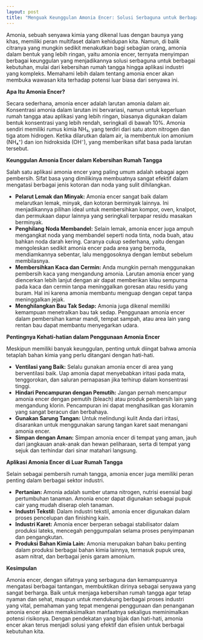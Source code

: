 ```yaml
---
layout: post
title: "Menguak Keunggulan Amonia Encer: Solusi Serbaguna untuk Berbagai Kebutuhan"
---
```


Amonia, sebuah senyawa kimia yang dikenal luas dengan baunya yang khas, memiliki peran multifaset dalam kehidupan kita. Namun, di balik citranya yang mungkin sedikit menakutkan bagi sebagian orang, amonia dalam bentuk yang lebih ringan, yaitu amonia encer, ternyata menyimpan berbagai keunggulan yang menjadikannya solusi serbaguna untuk berbagai kebutuhan, mulai dari kebersihan rumah tangga hingga aplikasi industri yang kompleks. Memahami lebih dalam tentang amonia encer akan membuka wawasan kita terhadap potensi luar biasa dari senyawa ini.

**Apa Itu Amonia Encer?**

Secara sederhana, amonia encer adalah larutan amonia dalam air. Konsentrasi amonia dalam larutan ini bervariasi, namun untuk keperluan rumah tangga atau aplikasi yang lebih ringan, biasanya digunakan dalam bentuk konsentrasi yang lebih rendah, seringkali di bawah 10%. Amonia sendiri memiliki rumus kimia NH₃, yang terdiri dari satu atom nitrogen dan tiga atom hidrogen. Ketika dilarutkan dalam air, ia membentuk ion amonium (NH₄⁺) dan ion hidroksida (OH⁻), yang memberikan sifat basa pada larutan tersebut.

**Keunggulan Amonia Encer dalam Kebersihan Rumah Tangga**

Salah satu aplikasi amonia encer yang paling umum adalah sebagai agen pembersih. Sifat basa yang dimilikinya membuatnya sangat efektif dalam mengatasi berbagai jenis kotoran dan noda yang sulit dihilangkan.

*   **Pelarut Lemak dan Minyak:** Amonia encer sangat baik dalam melarutkan lemak, minyak, dan kotoran berminyak lainnya. Ini menjadikannya pilihan ideal untuk membersihkan kompor, oven, knalpot, dan permukaan dapur lainnya yang seringkali terpapar residu masakan berminyak.
*   **Penghilang Noda Membandel:** Selain lemak, amonia encer juga ampuh mengangkat noda yang membandel seperti noda tinta, noda buah, atau bahkan noda darah kering. Caranya cukup sederhana, yaitu dengan mengoleskan sedikit amonia encer pada area yang bernoda, mendiamkannya sebentar, lalu menggosoknya dengan lembut sebelum membilasnya.
*   **Membersihkan Kaca dan Cermin:** Anda mungkin pernah menggunakan pembersih kaca yang mengandung amonia. Larutan amonia encer yang diencerkan lebih lanjut dengan air dapat memberikan kilau sempurna pada kaca dan cermin tanpa meninggalkan goresan atau residu yang buram. Hal ini karena amonia membantu menguap dengan cepat tanpa meninggalkan jejak.
*   **Menghilangkan Bau Tak Sedap:** Amonia juga dikenal memiliki kemampuan menetralkan bau tak sedap. Penggunaan amonia encer dalam pembersihan kamar mandi, tempat sampah, atau area lain yang rentan bau dapat membantu menyegarkan udara.

**Pentingnya Kehati-hatian dalam Penggunaan Amonia Encer**

Meskipun memiliki banyak keunggulan, penting untuk diingat bahwa amonia tetaplah bahan kimia yang perlu ditangani dengan hati-hati.

*   **Ventilasi yang Baik:** Selalu gunakan amonia encer di area yang berventilasi baik. Uap amonia dapat menyebabkan iritasi pada mata, tenggorokan, dan saluran pernapasan jika terhirup dalam konsentrasi tinggi.
*   **Hindari Pencampuran dengan Pemutih:** Jangan pernah mencampur amonia encer dengan pemutih (bleach) atau produk pembersih lain yang mengandung klorin. Pencampuran ini dapat menghasilkan gas kloramin yang sangat beracun dan berbahaya.
*   **Gunakan Sarung Tangan:** Untuk melindungi kulit Anda dari iritasi, disarankan untuk menggunakan sarung tangan karet saat menangani amonia encer.
*   **Simpan dengan Aman:** Simpan amonia encer di tempat yang aman, jauh dari jangkauan anak-anak dan hewan peliharaan, serta di tempat yang sejuk dan terhindar dari sinar matahari langsung.

**Aplikasi Amonia Encer di Luar Rumah Tangga**

Selain sebagai pembersih rumah tangga, amonia encer juga memiliki peran penting dalam berbagai sektor industri.

*   **Pertanian:** Amonia adalah sumber utama nitrogen, nutrisi esensial bagi pertumbuhan tanaman. Amonia encer dapat digunakan sebagai pupuk cair yang mudah diserap oleh tanaman.
*   **Industri Tekstil:** Dalam industri tekstil, amonia encer digunakan dalam proses pencelupan dan finishing kain.
*   **Industri Karet:** Amonia encer berperan sebagai stabilisator dalam produksi lateks, mencegah penggumpalan selama proses penyimpanan dan pengangkutan.
*   **Produksi Bahan Kimia Lain:** Amonia merupakan bahan baku penting dalam produksi berbagai bahan kimia lainnya, termasuk pupuk urea, asam nitrat, dan berbagai jenis garam amonium.

**Kesimpulan**

Amonia encer, dengan sifatnya yang serbaguna dan kemampuannya mengatasi berbagai tantangan, membuktikan dirinya sebagai senyawa yang sangat berharga. Baik untuk menjaga kebersihan rumah tangga agar tetap nyaman dan sehat, maupun untuk mendukung berbagai proses industri yang vital, pemahaman yang tepat mengenai penggunaan dan penanganan amonia encer akan memaksimalkan manfaatnya sekaligus meminimalkan potensi risikonya. Dengan pendekatan yang bijak dan hati-hati, amonia encer akan terus menjadi solusi yang efektif dan efisien untuk berbagai kebutuhan kita.

